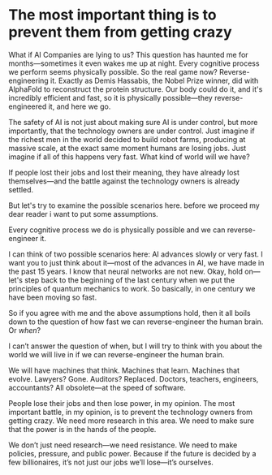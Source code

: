 
# The most important thing is to prevent them from getting crazy

What if AI Companies are lying to us? This question has haunted me for months—sometimes it even wakes me up at night. Every cognitive process we perform seems physically possible. So the real game now? Reverse-engineering it. Exactly as Demis Hassabis, the Nobel Prize winner, did with AlphaFold to reconstruct the protein structure. Our body could do it, and it's incredibly efficient and fast, so it is physically possible—they reverse-engineered it, and here we go.

The safety of AI is not just about making sure AI is under control, but more importantly, that the technology owners are under control. Just imagine if the richest men in the world decided to build robot farms, producing at massive scale, at the exact same moment humans are losing jobs. Just imagine if all of this happens very fast. What kind of world will we have?

If people lost their jobs and lost their meaning, they have already lost themselves—and the battle against the technology owners is already settled.

But let's try to examine the possible scenarios here.
before we proceed my dear reader i want to put some assumptions.

Every cognitive process we do is physically possible and we can reverse-engineer it.

I can think of two possible scenarios here: AI advances slowly or very fast. I want you to just think about it—most of the advances in AI, we have made in the past 15 years. I know that neural networks are not new. Okay, hold on—let's step back to the beginning of the last century when we put the principles of quantum mechanics to work. So basically, in one century we have been moving so fast.

So if you agree with me and the above assumptions hold, then it all boils down to the question of how fast we can reverse-engineer the human brain. Or *when*?

I can’t answer the question of when, but I will try to think with you about the world we will live in if we can reverse-engineer the human brain.

We will have machines that think. Machines that learn. Machines that evolve.
Lawyers? Gone. Auditors? Replaced. Doctors, teachers, engineers, accountants? All obsolete—at the speed of software.

People lose their jobs and then lose power, in my opinion. The most important battle, in my opinion, is to prevent the technology owners from getting crazy. We need more research in this area. We need to make sure that the power is in the hands of the people.

We don’t just need research—we need resistance. We need to make policies, pressure, and public power. Because if the future is decided by a few billionaires, it’s not just our jobs we’ll lose—it’s ourselves.

